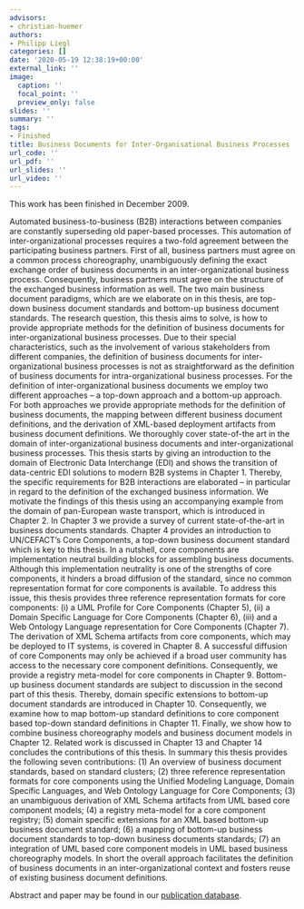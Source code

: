 ```yaml
---
advisors:
- christian-huemer
authors:
- Philipp Liegl
categories: []
date: '2020-05-19 12:38:19+00:00'
external_link: ''
image:
  caption: ''
  focal_point: ''
  preview_only: false
slides: ''
summary: ''
tags:
- Finished
title: Business Documents for Inter-Organisational Business Processes
url_code: ''
url_pdf: ''
url_slides: ''
url_video: ''
---
```


This work has been finished in December 2009.

Automated business-to-business (B2B) interactions between companies are constantly superseding old paper-based processes. This automation of inter-organizational processes requires a two-fold agreement between the participating business partners. First of all, business partners must agree on a common process choreography, unambiguously defining the exact exchange order of business documents in an inter-organizational business process. Consequently, business partners must agree on the structure of the exchanged business information as well. The two main business document paradigms, which are we elaborate on in this thesis, are top-down business document standards and bottom-up business document standards. The research question, this thesis aims to solve, is how to provide appropriate methods for the definition of business documents for inter-organizational business processes. Due to their special characteristics, such as the involvement of various stakeholders from different companies, the definition of business documents for inter-organizational business processes is not as straightforward as the definition of business documents for intra-organizational business processes. For the definition of inter-organizational business documents we employ two different approaches – a top-down approach and a bottom-up approach. For both approaches we provide appropriate methods for the definition of business documents, the mapping between different business document definitions, and the derivation of XML-based deployment artifacts from business document definitions. We thoroughly cover state-of-the art in the domain of inter-organizational business documents and inter-organizational business processes. This thesis starts by giving an introduction to the domain of Electronic Data Interchange (EDI) and shows the transition of data-centric EDI solutions to modern B2B systems in Chapter 1. Thereby, the specific requirements for B2B interactions are elaborated – in particular in regard to the definition of the exchanged business information. We motivate the findings of this thesis using an accompanying example from the domain of pan-European waste transport, which is introduced in Chapter 2. In Chapter 3 we provide a survey of current state-of-the-art in business documents standards. Chapter 4 provides an introduction to UN/CEFACT’s Core Components, a top-down business document standard which is key to this thesis. In a nutshell, core components are implementation neutral building blocks for assembling business documents. Although this implementation neutrality is one of the strengths of core components, it hinders a broad diffusion of the standard, since no common representation format for core components is available. To address this issue, this thesis provides three reference representation formats for core components: (i) a UML Profile for Core Components (Chapter 5), (ii) a Domain Specific Language for Core Components (Chapter 6), (iii) and a Web Ontology Language representation for Core Components (Chapter 7). The derivation of XML Schema artifacts from core components, which may be deployed to IT systems, is covered in Chapter 8. A successful diffusion of core Components may only be achieved if a broad user community has access to the necessary core component definitions. Consequently, we provide a registry meta-model for core components in Chapter 9. Bottom-up business document standards are subject to discussion in the second part of this thesis. Thereby, domain specific extensions to bottom-up document standards are introduced in Chapter 10. Consequently, we examine how to map bottom-up standard definitions to core component based top-down standard definitions in Chapter 11. Finally, we show how to combine business choreography models and business document models in Chapter 12. Related work is discussed in Chapter 13 and Chapter 14 concludes the contributions of this thesis. In summary this thesis provides the following seven contributions: (1) An overview of business document standards, based on standard clusters; (2) three reference representation formats for core components using the Unified Modeling Language, Domain Specific Languages, and Web Ontology Language for Core Components; (3) an unambiguous derivation of XML Schema artifacts from UML based core component models; (4) a registry meta-model for a core component registry; (5) domain specific extensions for an XML based bottom-up business document standard; (6) a mapping of bottom-up business document standards to top-down business documents standards; (7) an integration of UML based core component models in UML based business choreography models. In short the overall approach facilitates the definition of business documents in an inter-organizational context and fosters reuse of existing business document definitions.

Abstract and paper may be found in our <a class="external" href="http://publik.tuwien.ac.at/showentry.php?ID=183994&amp;lang=2">publication database</a>.